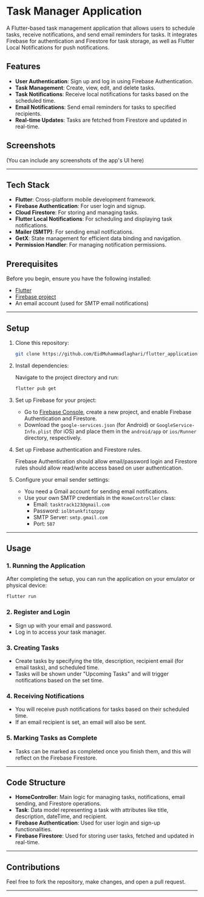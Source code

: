 # Task Manager Application

A Flutter-based task management application that allows users to schedule tasks, receive notifications, and send email reminders for tasks. It integrates Firebase for authentication and Firestore for task storage, as well as Flutter Local Notifications for push notifications.

## Features

- **User Authentication**: Sign up and log in using Firebase Authentication.
- **Task Management**: Create, view, edit, and delete tasks.
- **Task Notifications**: Receive local notifications for tasks based on the scheduled time.
- **Email Notifications**: Send email reminders for tasks to specified recipients.
- **Real-time Updates**: Tasks are fetched from Firestore and updated in real-time.

## Screenshots

(You can include any screenshots of the app's UI here)

---

## Tech Stack

- **Flutter**: Cross-platform mobile development framework.
- **Firebase Authentication**: For user login and signup.
- **Cloud Firestore**: For storing and managing tasks.
- **Flutter Local Notifications**: For scheduling and displaying task notifications.
- **Mailer (SMTP)**: For sending email notifications.
- **GetX**: State management for efficient data binding and navigation.
- **Permission Handler**: For managing notification permissions.

## Prerequisites

Before you begin, ensure you have the following installed:

- [Flutter](https://flutter.dev/docs/get-started/install)
- [Firebase project](https://firebase.google.com/docs/flutter/setup)
- An email account (used for SMTP email notifications)

---

## Setup

1. Clone this repository:

   ```bash
   git clone https://github.com/EidMuhammadlaghari/flutter_application_1.git
   ```

2. Install dependencies:

   Navigate to the project directory and run:

   ```bash
   flutter pub get
   ```

3. Set up Firebase for your project:

   - Go to [Firebase Console](https://console.firebase.google.com/), create a new project, and enable Firebase Authentication and Firestore.
   - Download the `google-services.json` (for Android) or `GoogleService-Info.plist` (for iOS) and place them in the `android/app` or `ios/Runner` directory, respectively.

4. Set up Firebase authentication and Firestore rules.

   Firebase Authentication should allow email/password login and Firestore rules should allow read/write access based on user authentication.

5. Configure your email sender settings:
   
   - You need a Gmail account for sending email notifications. 
   - Use your own SMTP credentials in the `HomeController` class:
     - Email: `tasktrack123@gmail.com`
     - Password: `iolbtunkfitqzpgy`
     - SMTP Server: `smtp.gmail.com`
     - Port: `587`

---

## Usage

### 1. Running the Application

After completing the setup, you can run the application on your emulator or physical device:

```bash
flutter run
```

### 2. Register and Login

- Sign up with your email and password.
- Log in to access your task manager.

### 3. Creating Tasks

- Create tasks by specifying the title, description, recipient email (for email tasks), and scheduled time.
- Tasks will be shown under "Upcoming Tasks" and will trigger notifications based on the set time.

### 4. Receiving Notifications

- You will receive push notifications for tasks based on their scheduled time.
- If an email recipient is set, an email will also be sent.

### 5. Marking Tasks as Complete

- Tasks can be marked as completed once you finish them, and this will reflect on the Firebase Firestore.

---

## Code Structure

- **HomeController**: Main logic for managing tasks, notifications, email sending, and Firestore operations.
- **Task**: Data model representing a task with attributes like title, description, dateTime, and recipient.
- **Firebase Authentication**: Used for user login and sign-up functionalities.
- **Firebase Firestore**: Used for storing user tasks, fetched and updated in real-time.

---

## Contributions

Feel free to fork the repository, make changes, and open a pull request.

---
